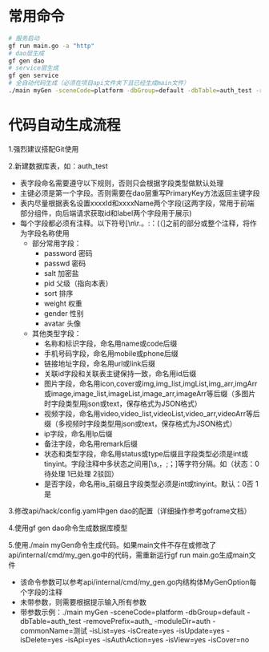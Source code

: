 # 常用命令

```bash
# 服务启动
gf run main.go -a "http"
# dao层生成
gf gen dao
# service层生成
gf gen service
# 全自动代码生成（必须在项目api文件夹下且已经生成main文件）
./main myGen -sceneCode=platform -dbGroup=default -dbTable=auth_test -removePrefix=auth_ -moduleDir=auth -commonName=测试 -isList=yes -isCreate=yes -isUpdate=yes -isDelete=yes -isApi=yes -isAuthAction=yes -isView=yes -isCover=no
```

# 代码自动生成流程

1.强烈建议搭配Git使用

2.新建数据库表，如：auth_test
- 表字段命名需要遵守以下规则，否则只会根据字段类型做默认处理
- 主键必须是第一个字段。否则需要在dao层重写PrimaryKey方法返回主键字段
- 表内尽量根据表名设置xxxxId和xxxxName两个字段(这两字段，常用于前端部分组件，向后端请求获取id和label两个字段用于展示)
- 每个字段都必须有注释。以下符号[\n\r.。:：(（]之前的部分或整个注释，将作为字段名称使用
    - 部分常用字段：
        - password	密码
        - passwd		密码
        - salt		加密盐
        - pid			父级（指向本表）
        - sort		排序
        - weight 		权重
        - gender 		性别
        - avatar		头像
    - 其他类型字段：
        - 名称和标识字段，命名用name或code后缀
        - 手机号码字段，命名用mobile或phone后缀
        - 链接地址字段，命名用url或link后缀
        - 关联id字段和关联表主键保持一致，命名用id后缀
        - 图片字段，命名用icon,cover或img,img_list,imgList,img_arr,imgArr或image,image_list,imageList,image_arr,imageArr等后缀（多图片时字段类型用json或text，保存格式为JSON格式）
        - 视频字段，命名用video,video_list,videoList,video_arr,videoArr等后缀（多视频时字段类型用json或text，保存格式为JSON格式）
        - ip字段，命名用Ip后缀
        - 备注字段，命名用remark后缀
        - 状态和类型字段，命名用status或type后缀且字段类型必须是int或tinyint。字段注释中多状态之间用[\s,，;；]等字符分隔。如（状态：0待处理 1已处理 2驳回）
        - 是否字段，命名用is_前缀且字段类型必须是int或tinyint。默认：0否 1是

3.修改api/hack/config.yaml中gen dao的配置（详细操作参考goframe文档）

4.使用gf gen dao命令生成数据库模型

5.使用./main myGen命令生成代码。如果main文件不存在或修改了api/internal/cmd/my_gen.go中的代码，需重新运行gf run main.go生成main文件
- 该命令参数可以参考api/internal/cmd/my_gen.go内结构体MyGenOption每个字段的注释
- 未带参数，则需要根据提示输入所有参数
- 带参数示例：./main myGen -sceneCode=platform -dbGroup=default -dbTable=auth_test -removePrefix=auth_ -moduleDir=auth -commonName=测试 -isList=yes -isCreate=yes -isUpdate=yes -isDelete=yes -isApi=yes -isAuthAction=yes -isView=yes -isCover=no